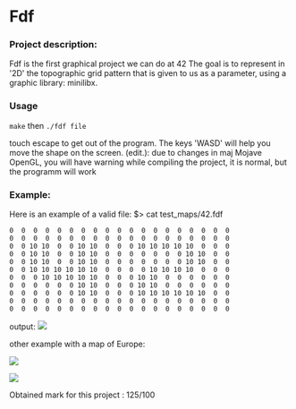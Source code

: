 # Fdf

### Project description:
Fdf is the first graphical project we can do at 42
The goal is to represent in '2D' the topographic grid pattern that is given to
us as a parameter, using a graphic library: minilibx.

### Usage
```make``` then ```./fdf file```

touch escape to get out of the program. The keys 'WASD' will help you
move the shape on the screen.
(edit.): due to changes in maj Mojave OpenGL, you will have warning while compiling
the project, it is normal, but the programm will work

### Example:
Here is an example of a valid file:
$> cat test_maps/42.fdf

```
0  0  0  0  0  0  0  0  0  0  0  0  0  0  0  0  0  0  0
0  0  0  0  0  0  0  0  0  0  0  0  0  0  0  0  0  0  0
0  0 10 10  0  0 10 10  0  0  0 10 10 10 10 10  0  0  0
0  0 10 10  0  0 10 10  0  0  0  0  0  0  0 10 10  0  0
0  0 10 10  0  0 10 10  0  0  0  0  0  0  0 10 10  0  0
0  0 10 10 10 10 10 10  0  0  0  0 10 10 10 10  0  0  0
0  0  0 10 10 10 10 10  0  0  0 10 10  0  0  0  0  0  0
0  0  0  0  0  0 10 10  0  0  0 10 10  0  0  0  0  0  0
0  0  0  0  0  0 10 10  0  0  0 10 10 10 10 10 10  0  0
0  0  0  0  0  0  0  0  0  0  0  0  0  0  0  0  0  0  0
0  0  0  0  0  0  0  0  0  0  0  0  0  0  0  0  0  0  0

```
output:
![](output/image1.png)

other example with a map of Europe:

![](output/image2.png)

![](output/image3.png)

Obtained mark for this project : 125/100
